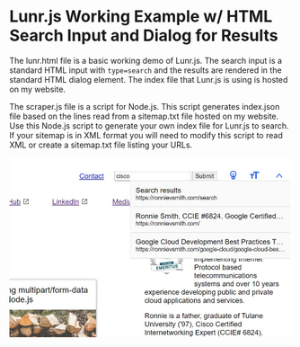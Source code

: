 # Lunr.js Working Example w/ HTML Search Input and Dialog for Results
The lunr.html file is a basic working demo of Lunr.js. The search input is a standard HTML input with `type=search` and the results are rendered in the standard HTML dialog element. The index file that Lunr.js is using is hosted on my website.

The scraper.js file is a script for Node.js. This script generates index.json file based on the lines read from a sitemap.txt file hosted on my website. Use this Node.js script to generate your own index file for Lunr.js to search. If your sitemap is in XML format you will need to modify this script to read XML or create a sitemap.txt file listing your URLs.

![screenshot](lunrjs.jpg)
